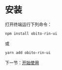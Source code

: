 # 安装

打开终端运行下列命令：

```bash
npm install obito-rin-ui
```

或

```bash
yarn add obito-rin-ui
```

下一节：[开始使用](#/doc/get-started)
